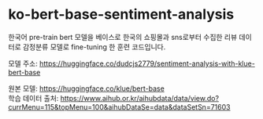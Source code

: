 # ko-bert-base-sentiment-analysis

한국어 pre-train bert 모델을 베이스로 한국의 쇼핑몰과 sns로부터 수집한 리뷰 데이터로  감정분류 모델로 fine-tuning 한 훈련 코드입니다.

모델 주소: https://huggingface.co/dudcjs2779/sentiment-analysis-with-klue-bert-base

원본 모델: https://huggingface.co/klue/bert-base<br>
학습 데이터 출처: https://www.aihub.or.kr/aihubdata/data/view.do?currMenu=115&topMenu=100&aihubDataSe=data&dataSetSn=71603<br>

